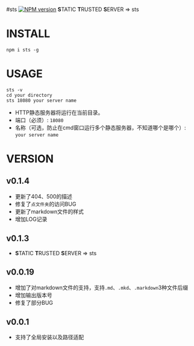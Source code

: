 #sts [![NPM version](https://img.shields.io/npm/v/sts.svg?style=flat)](https://npmjs.org/package/sts)
**S**TATIC **T**RUSTED **S**ERVER => sts


# INSTALL
```
npm i sts -g
```

# USAGE
```
sts -v 
cd your directory
sts 18080 your server name
```

* HTTP静态服务器将运行在当前目录。
* 端口（必须）: `18080`
* 名称（可选，防止在cmd窗口运行多个静态服务器，不知道哪个是哪个）: `your server name`


# VERSION
## v0.1.4
* 更新了404、500的描述
* 修复了`点文件夹`的访问BUG
* 更新了markdown文件的样式
* 增加LOG记录

## v0.1.3
* **S**TATIC **T**RUSTED **S**ERVER => sts

## v0.0.19
* 增加了对markdown文件的支持，支持`.md`、`.mkd`、`.markdown`3种文件后缀
* 增加输出版本号
* 修复了部分BUG

## v0.0.1
* 支持了全局安装以及路径适配